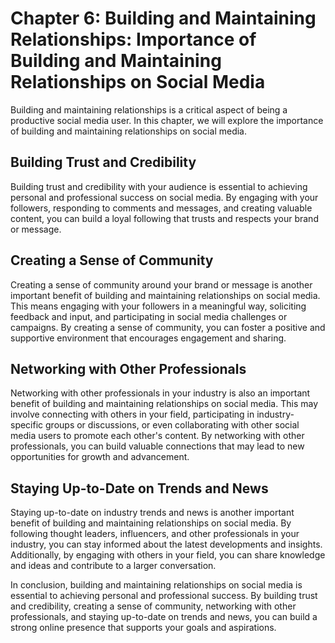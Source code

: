 Chapter 6: Building and Maintaining Relationships: Importance of Building and Maintaining Relationships on Social Media
=======================================================================================================================

Building and maintaining relationships is a critical aspect of being a productive social media user. In this chapter, we will explore the importance of building and maintaining relationships on social media.

Building Trust and Credibility
------------------------------

Building trust and credibility with your audience is essential to achieving personal and professional success on social media. By engaging with your followers, responding to comments and messages, and creating valuable content, you can build a loyal following that trusts and respects your brand or message.

Creating a Sense of Community
-----------------------------

Creating a sense of community around your brand or message is another important benefit of building and maintaining relationships on social media. This means engaging with your followers in a meaningful way, soliciting feedback and input, and participating in social media challenges or campaigns. By creating a sense of community, you can foster a positive and supportive environment that encourages engagement and sharing.

Networking with Other Professionals
-----------------------------------

Networking with other professionals in your industry is also an important benefit of building and maintaining relationships on social media. This may involve connecting with others in your field, participating in industry-specific groups or discussions, or even collaborating with other social media users to promote each other's content. By networking with other professionals, you can build valuable connections that may lead to new opportunities for growth and advancement.

Staying Up-to-Date on Trends and News
-------------------------------------

Staying up-to-date on industry trends and news is another important benefit of building and maintaining relationships on social media. By following thought leaders, influencers, and other professionals in your industry, you can stay informed about the latest developments and insights. Additionally, by engaging with others in your field, you can share knowledge and ideas and contribute to a larger conversation.

In conclusion, building and maintaining relationships on social media is essential to achieving personal and professional success. By building trust and credibility, creating a sense of community, networking with other professionals, and staying up-to-date on trends and news, you can build a strong online presence that supports your goals and aspirations.
